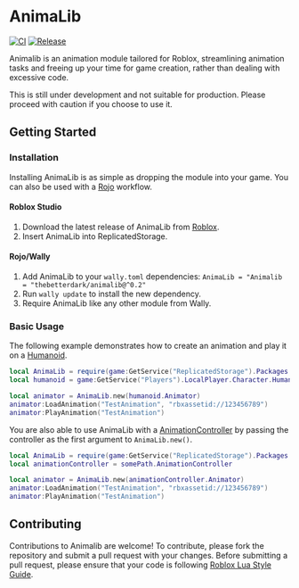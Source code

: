 # AnimaLib

[![CI](https://github.com/TheBetterDark/AnimaLib/actions/workflows/ci.yaml/badge.svg)](https://github.com/TheBetterDark/AnimaLib/actions/workflows/ci.yaml)
[![Release](https://github.com/TheBetterDark/AnimaLib/actions/workflows/publish.yaml/badge.svg)](https://github.com/TheBetterDark/AnimaLib/actions/workflows/publish.yaml)

Animalib is an animation module tailored for Roblox, streamlining animation tasks and freeing up your time for game creation, rather than dealing with excessive code.

This is still under development and not suitable for production. Please proceed with caution if you choose to use it.

## Getting Started

### Installation

Installing AnimaLib is as simple as dropping the module into your game. You can also be used with a [Rojo](https://rojo.space/) workflow.

#### Roblox Studio

1. Download the latest release of AnimaLib from [Roblox](https://www.roblox.com/library/0/AnimaLib).
2. Insert AnimaLib into ReplicatedStorage.

#### Rojo/Wally

1. Add AnimaLib to your `wally.toml` dependencies: `AnimaLib = "Animalib = "thebetterdark/animalib@^0.2"`
2. Run `wally update` to install the new dependency.
3. Require AnimaLib like any other module from Wally.

### Basic Usage

The following example demonstrates how to create an animation and play it on a [Humanoid](https://developer.roblox.com/en-us/api-reference/class/Humanoid).

```lua
local AnimaLib = require(game:GetService("ReplicatedStorage").Packages.AnimaLib)
local humanoid = game:GetService("Players").LocalPlayer.Character.Humanoid

local animator = AnimaLib.new(humanoid.Animator)
animator:LoadAnimation("TestAnimation", "rbxassetid://123456789")
animator:PlayAnimation("TestAnimation")
```

You are also able to use AnimaLib with a [AnimationController](https://developer.roblox.com/en-us/api-reference/class/AnimationController) by passing the controller as the first argument to `AnimaLib.new()`.

```lua
local AnimaLib = require(game:GetService("ReplicatedStorage").Packages.AnimaLib)
local animationController = somePath.AnimationController

local animator = AnimaLib.new(animationController.Animator)
animator:LoadAnimation("TestAnimation", "rbxassetid://123456789")
animator:PlayAnimation("TestAnimation")
```

## Contributing

Contributions to Animalib are welcome! To contribute, please fork the repository and submit a pull request with your changes. Before submitting a pull request, please ensure that your code is following [Roblox Lua Style Guide](https://roblox.github.io/lua-style-guide/).
